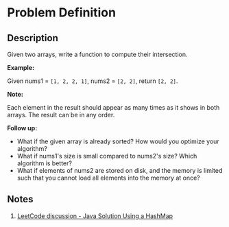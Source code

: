 # Problem Definition

## Description

Given two arrays, write a function to compute their intersection.

**Example:**

Given nums1 = `[1, 2, 2, 1]`, nums2 = `[2, 2]`, return `[2, 2]`.

**Note:**

Each element in the result should appear as many times as it shows in both arrays. The result can be in any order.

**Follow up:**

* What if the given array is already sorted? How would you optimize your algorithm?
* What if nums1's size is small compared to nums2's size? Which algorithm is better?
* What if elements of nums2 are stored on disk, and the memory is limited such that you cannot load all elements into the memory at once?

## Notes

1. [LeetCode discussion - Java Solution Using a HashMap](https://leetcode.com/explore/interview/card/top-interview-questions-easy/92/array/674/discuss/143105/Java-Solution-Using-a-HashMap)